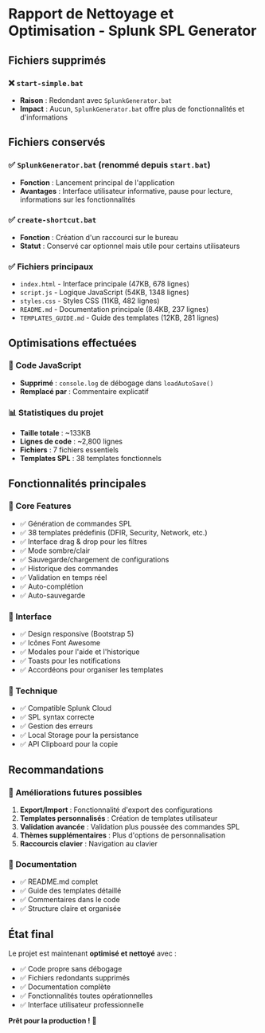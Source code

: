# Rapport de Nettoyage et Optimisation - Splunk SPL Generator

## Fichiers supprimés

### ❌ `start-simple.bat`
- **Raison** : Redondant avec `SplunkGenerator.bat`
- **Impact** : Aucun, `SplunkGenerator.bat` offre plus de fonctionnalités et d'informations

## Fichiers conservés

### ✅ `SplunkGenerator.bat` (renommé depuis `start.bat`)
- **Fonction** : Lancement principal de l'application
- **Avantages** : Interface utilisateur informative, pause pour lecture, informations sur les fonctionnalités

### ✅ `create-shortcut.bat`
- **Fonction** : Création d'un raccourci sur le bureau
- **Statut** : Conservé car optionnel mais utile pour certains utilisateurs

### ✅ Fichiers principaux
- `index.html` - Interface principale (47KB, 678 lignes)
- `script.js` - Logique JavaScript (54KB, 1348 lignes)
- `styles.css` - Styles CSS (11KB, 482 lignes)
- `README.md` - Documentation principale (8.4KB, 237 lignes)
- `TEMPLATES_GUIDE.md` - Guide des templates (12KB, 281 lignes)

## Optimisations effectuées

### 🔧 Code JavaScript
- **Supprimé** : `console.log` de débogage dans `loadAutoSave()`
- **Remplacé par** : Commentaire explicatif

### 📊 Statistiques du projet
- **Taille totale** : ~133KB
- **Lignes de code** : ~2,800 lignes
- **Fichiers** : 7 fichiers essentiels
- **Templates SPL** : 38 templates fonctionnels

## Fonctionnalités principales

### 🎯 Core Features
- ✅ Génération de commandes SPL
- ✅ 38 templates prédefinis (DFIR, Security, Network, etc.)
- ✅ Interface drag & drop pour les filtres
- ✅ Mode sombre/clair
- ✅ Sauvegarde/chargement de configurations
- ✅ Historique des commandes
- ✅ Validation en temps réel
- ✅ Auto-complétion
- ✅ Auto-sauvegarde

### 🎨 Interface
- ✅ Design responsive (Bootstrap 5)
- ✅ Icônes Font Awesome
- ✅ Modales pour l'aide et l'historique
- ✅ Toasts pour les notifications
- ✅ Accordéons pour organiser les templates

### 🔧 Technique
- ✅ Compatible Splunk Cloud
- ✅ SPL syntax correcte
- ✅ Gestion des erreurs
- ✅ Local Storage pour la persistance
- ✅ API Clipboard pour la copie

## Recommandations

### 🚀 Améliorations futures possibles
1. **Export/Import** : Fonctionnalité d'export des configurations
2. **Templates personnalisés** : Création de templates utilisateur
3. **Validation avancée** : Validation plus poussée des commandes SPL
4. **Thèmes supplémentaires** : Plus d'options de personnalisation
5. **Raccourcis clavier** : Navigation au clavier

### 📝 Documentation
- ✅ README.md complet
- ✅ Guide des templates détaillé
- ✅ Commentaires dans le code
- ✅ Structure claire et organisée

## État final

Le projet est maintenant **optimisé et nettoyé** avec :
- ✅ Code propre sans débogage
- ✅ Fichiers redondants supprimés
- ✅ Documentation complète
- ✅ Fonctionnalités toutes opérationnelles
- ✅ Interface utilisateur professionnelle

**Prêt pour la production !** 🎉
